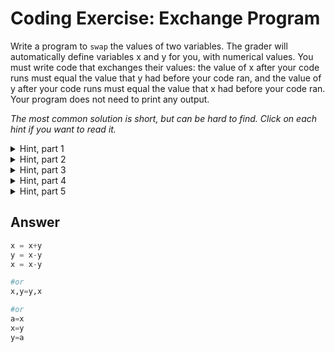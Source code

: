 # Coding Exercise: Exchange Program
Write a program to `swap` the values of two variables. The grader will automatically define variables x and y for you, with numerical values. 
You must write code that exchanges their values: the value of x after your code runs must equal the value that y had before your code ran, 
and the value of y after your code runs must equal the value that x had before your code ran. Your program does not need to print any output.

*The most common solution is short, but can be hard to find. Click on each hint if you want to read it.*

<details><summary>
Hint, part 1
</summary>
You do not need to use any arithmetic (+-*/) to solve this problem. You only need to use variables and =. You can define new variables with any name, if you need to.
</details>

<details><summary>
Hint, part 2
</summary>
We have two goals: put the original value of y into x, and put the original value of x into y. If all we wanted to do was the first goal (in other words, if we only wanted to put the value of y into x), we could use the one-line program

  ``` 
  x = y 
  ```
How can we do both goals at once?
</details>

<details><summary>
Hint, part 3
</summary>
The following program might seem promising,
  
  ```
  x = y
  y = x
  ```
But there is a problem. For example, let's say that the grader starts by defining x equal to 10 and y equal to 99. If we run the two-line program above, after the first line both x and y will equal 99. The second line has no effect. *You can try submitting this solution to the grader to check for yourself what happens*. How can we keep the original value of x somewhere, in order to put it into y later?
</details>

<details><summary>
Hint, part 4
</summary>
Your first line should be something like xOriginal = x, to store the original value of x for later. Then you can set x = y. Finally, set y equal to the original value of x.
</details>
  
<details><summary>
Hint, part 5
</summary>

[Click to read a wikipedia page](http://en.wikipedia.org/wiki/Swap_(computer_science)#Using_a_temporary_variable) giving pseudocode (in a different language) for swapping. Here is a link to a [second method](http://en.wikipedia.org/wiki/Swap_by_addition_and_subtraction#Variations) that uses arithmetic in a sneaky way, but it will only work with numbers and not with text.
</details>

## Answer
```python
x = x+y
y = x-y
x = x-y

#or
x,y=y,x

#or
a=x
x=y
y=a
